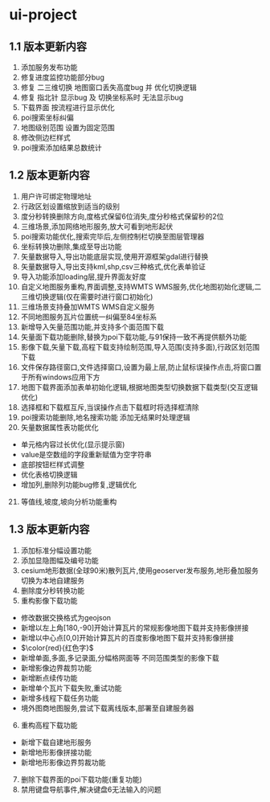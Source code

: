# ui-project
## 1.1 版本更新内容
1. 添加服务发布功能
2. 修复进度监控功能部分bug
3. 修复 二三维切换 地图窗口丢失高度bug 并 优化切换逻辑
4. 修复 指北针 显示bug 及 切换坐标系时 无法显示bug
5. 下载界面 按流程进行显示优化
6. poi搜索坐标纠偏
7. 地图级别范围 设置为固定范围
8. 修改侧边栏样式
9. poi搜索添加结果总数统计

## 1.2 版本更新内容
1. 用户许可绑定物理地址
2. 行政区划设置缩放到适当的级别
3. 度分秒转换删除方向,度格式保留6位消失,度分秒格式保留秒的2位
4. 三维场景,添加网络地形服务,放大可看到地形起伏
5. poi搜索功能优化,搜索完毕后,左侧控制栏切换至图层管理器
6. 坐标转换功删除,集成至导出功能
7. 矢量数据导入,导出功能底层实现,使用开源框架gdal进行替换
8. 矢量数据导入,导出支持kml,shp,csv三种格式,优化表单验证
9. 导入功能添加loading层,提升界面友好度
10. 自定义地图服务重构,界面调整,支持WMTS WMS服务,优化地图初始化逻辑,二三维切换逻辑(仅在需要时进行窗口初始化)
11. 三维场景支持叠加WMTS WMS自定义服务
12. 不同地图服务瓦片位置统一纠偏至84坐标系
13. 新增导入矢量范围功能,并支持多个面范围下载
14. 矢量面下载功能删除,替换为poi下载功能,与91保持一致不再提供额外功能
15. 影像下载,矢量下载,高程下载支持绘制范围,导入范围(支持多面),行政区划范围下载
16. 文件保存路径窗口,文件选择窗口,设置为最上层,防止鼠标误操作点击,将窗口置于所有windows应用下方
17. 地图下载界面添加表单初始化逻辑,根据地图类型切换数据下载类型(交互逻辑优化)
18. 选择框和下载框互斥,当误操作点击下载框时将选择框清除
19. poi搜索功能删除,地名搜索功能 添加无结果时处理逻辑
20. 矢量数据属性表功能优化 
  - 单元格内容过长优化(显示提示窗)
  - value是空数组的字段重新赋值为空字符串
  - 底部按钮栏样式调整
  - 优化表格切换逻辑
  - 增加列,删除列功能bug修复,逻辑优化
21. 等值线,坡度,坡向分析功能重构

## 1.3 版本更新内容
1. 添加标准分幅设置功能
2. 添加显隐图幅及编号功能
3. cesium地形数据(全球90米)散列瓦片,使用geoserver发布服务,地形叠加服务切换为本地自建服务
4. 删除度分秒转换功能
5. 重构影像下载功能
  - 修改数据交换格式为geojson
  - 新增以左上角[180,-90]开始计算瓦片的常规影像地图下载并支持影像拼接
  - 新增以中心点[0,0]开始计算瓦片的百度影像地图下载并支持影像拼接
  - $\color{red}{红色字}$
  - 新增单面,多面,多记录面,分幅格网面等 不同范围类型的影像下载
  - 新增影像边界裁剪功能
  - 新增断点续传功能
  - 新增单个瓦片下载失败,重试功能
  - 新增多线程下载任务功能
  - 境外图商地图服务,尝试下载离线版本,部署至自建服务器
6. 重构高程下载功能
  - 新增下载自建地形服务
  - 新增地形影像拼接功能
  - 新增地形影像边界剪裁功能
7. 删除下载界面的poi下载功能(重复功能)
8. 禁用键盘导航事件,解决键盘6无法输入的问题